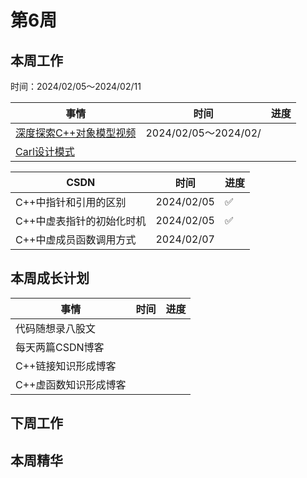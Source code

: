 # 第6周

## 本周工作

时间：2024/02/05～2024/02/11

| 事情                                                         | 时间                 | 进度 |
| ------------------------------------------------------------ | -------------------- | ---- |
| [深度探索C++对象模型视频](https://www.youtube.com/watch?v=t0qMVTzoMiA&list=PLlWS0G6qVHx96YnVEDfgUCWbmFwmbQraO&index=2) | 2024/02/05～2024/02/ |      |
| [Carl设计模式](https://kamacoder.com/designpattern.php)      |                      |      |

| CSDN                      | 时间       | 进度 |
| ------------------------- | ---------- | ---- |
| C++中指针和引用的区别     | 2024/02/05 | ✅    |
| C++中虚表指针的初始化时机 | 2024/02/05 | ✅    |
| C++中虚成员函数调用方式   | 2024/02/07 |      |

## 本周成长计划

| 事情                  | 时间 | 进度 |
| --------------------- | ---- | ---- |
| 代码随想录八股文      |      |      |
| 每天两篇CSDN博客      |      |      |
| C++链接知识形成博客   |      |      |
| C++虚函数知识形成博客 |      |      |

## 下周工作

## 本周精华

